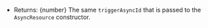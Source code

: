 
* Returns: {number} The same `triggerAsyncId` that is passed to the
`AsyncResource` constructor.

<a id="async-resource-worker-pool"></a>
